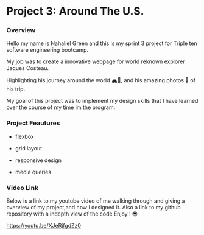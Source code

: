 # Project 3: Around The U.S.


### Overview  

  

  Hello my name is Nahaliel Green and this is my sprint 3 project for Triple ten software engineering bootcamp.

  My job was to create a innovative webpage for world reknown explorer Jaques Costeau. 

  Highlighting his journey around the world 🏔️🌊, and his amazing photos 📸 of his trip.

  My goal of this project was to implement my design skills that I have learned over the course of my time im the program.

  


### Project Feautures 

  - flexbox

  - grid layout

  - responsive design

  - media queries 



### Video Link


  Below is a link to my youtube video of me walking through and giving a overview of my project,and how i designed it. Also a link to my github repository with a indepth view of the code Enjoy ! 😎

 

https://youtu.be/XJeRjfgdZz0